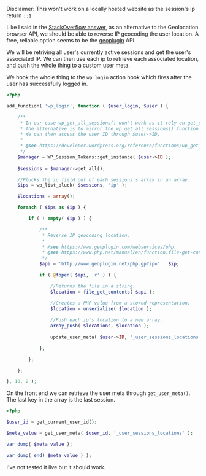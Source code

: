 Disclaimer: This won't work on a locally hosted website as the session's ip return `::1`.

Like I said in the [StackOverflow answer](https://stackoverflow.com/a/73935713/3645650), as an alternative to the Geolocation browser API, we should be able to reverse IP geocoding the user location. A free, reliable option seems to be the [geoplugin](https://www.geoplugin.com/) API.

We will be retriving all user's currently active sessions and get the user's associated IP. We can then use each ip to retrieve each associated location, and push the whole thing to a custom user meta.

We hook the whole thing to the `wp_login` action hook which fires after the user has successfully logged in.

```php
<?php

add_function( 'wp_login', function ( $user_login, $user ) {

    /**
     * In our case wp_get_all_sessions() won't work as it rely on get_current_user_id(), and at that point in time get_current_user_id() is not yet "accessible".
     * The alternative is to mirror the wp_get_all_sessions() function and use the second parameter from the wp_login hook which let us retrieve the WP_User object of the logged-in user.
     * We can then access the user ID through $user->ID.
     * 
     * @see https://developer.wordpress.org/reference/functions/wp_get_all_sessions/.
     */
    $manager = WP_Session_Tokens::get_instance( $user->ID );
    
    $sessions = $manager->get_all();

    //Plucks the ip field out of each sessions's array in an array.
    $ips = wp_list_pluck( $sessions, 'ip' );

    $locations = array();

    foreach ( $ips as $ip ) {

        if ( ! empty( $ip ) ) {

            /**
             * Reverse IP geocoding location.
             * 
             * @see https://www.geoplugin.com/webservices/php.
             * @see https://www.php.net/manual/en/function.file-get-contents.php.
             */
            $api = 'http://www.geoplugin.net/php.gp?ip=' . $ip;

            if ( @fopen( $api, 'r' ) ) {

                //Returns the file in a string.
                $location = file_get_contents( $api );

                //Creates a PHP value from a stored representation.
                $location = unserialize( $location );
    
                //Push each ip's location to a new array.
                array_push( $locations, $location );
    
                update_user_meta( $user->ID, '_user_sessions_locations', $locations );

            };

        };

    };

}, 10, 2 );
```

On the front end we can retrieve the user meta through `get_user_meta()`. The last key in the array is the last session.

```php
<?php

$user_id = get_current_user_id();

$meta_value = get_user_meta( $user_id, '_user_sessions_locations' );

var_dump( $meta_value );

var_dump( end( $meta_value ) );
```

I've not tested it live but it should work.
